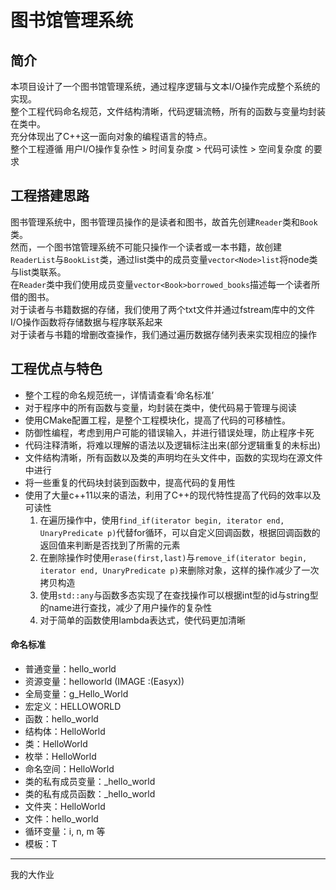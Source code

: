 # 图书馆管理系统

## 简介
本项目设计了一个图书馆管理系统，通过程序逻辑与文本I/O操作完成整个系统的实现。  
整个工程代码命名规范，文件结构清晰，代码逻辑流畅，所有的函数与变量均封装在类中。  
充分体现出了C++这一面向对象的编程语言的特点。  
整个工程遵循 用户I/O操作复杂性 > 时间复杂度 > 代码可读性 > 空间复杂度 的要求

## 工程搭建思路
图书管理系统中，图书管理员操作的是读者和图书，故首先创建`Reader`类和`Book`类。  
然而，一个图书馆管理系统不可能只操作一个读者或一本书籍，故创建`ReaderList`与`BookList`类，通过list类中的成员变量`vector<Node>list`将node类与list类联系。  
在`Reader`类中我们使用成员变量`vector<Book>borrowed_books`描述每一个读者所借的图书。  
对于读者与书籍数据的存储，我们使用了两个txt文件并通过fstream库中的文件I/O操作函数将存储数据与程序联系起来  
对于读者与书籍的增删改查操作，我们通过遍历数据存储列表来实现相应的操作

## 工程优点与特色
- 整个工程的命名规范统一，详情请查看‘命名标准’
- 对于程序中的所有函数与变量，均封装在类中，使代码易于管理与阅读
- 使用CMake配置工程，是整个工程模块化，提高了代码的可移植性。
- 防御性编程，考虑到用户可能的错误输入，并进行错误处理，防止程序卡死
- 代码注释清晰，将难以理解的语法以及逻辑标注出来(部分逻辑重复的未标出)
- 文件结构清晰，所有函数以及类的声明均在头文件中，函数的实现均在源文件中进行
- 将一些重复的代码块封装到函数中，提高代码的复用性
- 使用了大量c++11以来的语法，利用了C++的现代特性提高了代码的效率以及可读性    
    1. 在遍历操作中，使用`find_if(iterator begin, iterator end, UnaryPredicate p)`代替for循环，可以自定义回调函数，根据回调函数的返回值来判断是否找到了所需的元素
    2. 在删除操作时使用`erase(first,last)`与`remove_if(iterator begin, iterator end, UnaryPredicate p)`来删除对象，这样的操作减少了一次拷贝构造
    3. 使用`std::any`与函数多态实现了在查找操作可以根据int型的id与string型的name进行查找，减少了用户操作的复杂性
    4. 对于简单的函数使用lambda表达式，使代码更加清晰




#### 命名标准
- 普通变量：hello_world  
- 资源变量：helloworld (IMAGE :(Easyx))  
- 全局变量：g_Hello_World  
- 宏定义：HELLOWORLD
- 函数：hello_world
- 结构体：HelloWorld 
- 类：HelloWorld 
- 枚举：HelloWorld 
- 命名空间：HelloWorld  
- 类的私有成员变量：_hello_world 
- 类的私有成员函数：_hello_world  
- 文件夹：HelloWorld
- 文件：hello_world
- 循环变量：i, n, m 等  
- 模板：T  

---
我的大作业